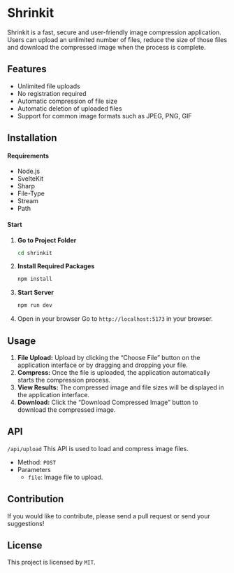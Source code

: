 # Shrinkit
Shrinkit is a fast, secure and user-friendly image compression application. Users can upload an unlimited number of files, reduce the size of those files and download the compressed image when the process is complete.

## Features
- Unlimited file uploads
- No registration required
- Automatic compression of file size
- Automatic deletion of uploaded files
- Support for common image formats such as JPEG, PNG, GIF

## Installation

#### Requirements
- Node.js
- SvelteKit
- Sharp
- File-Type
- Stream
- Path

#### Start
1. **Go to Project Folder**
   ```bash
   cd shrinkit
   ```
2. **Install Required Packages**
   ```bash
   npm install
   ```
3. **Start Server**
   ```bash
   npm run dev
   ```
4. Open in your browser Go to `http://localhost:5173` in your browser.

## Usage
1. **File Upload:** Upload by clicking the “Choose File” button on the application interface or by dragging and dropping your file.
2. **Compress:** Once the file is uploaded, the application automatically starts the compression process.
3. **View Results:** The compressed image and file sizes will be displayed in the application interface.
4. **Download:** Click the “Download Compressed Image” button to download the compressed image.

## API
`/api/upload`
This API is used to load and compress image files.
- Method: `POST`
- Parameters
   - `file`: Image file to upload.

## Contribution
If you would like to contribute, please send a pull request or send your suggestions!

## License
This project is licensed by `MIT`.

